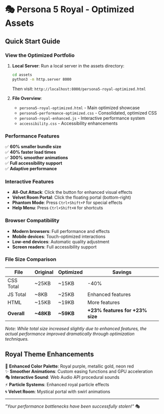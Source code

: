 # 🎭 Persona 5 Royal - Optimized Assets

## Quick Start Guide

### View the Optimized Portfolio

1. **Local Server**: Run a local server in the assets directory:
   ```bash
   cd assets
   python3 -m http.server 8000
   ```
   Then visit: `http://localhost:8000/persona5-royal-optimized.html`

2. **File Overview**:
   - `persona5-royal-optimized.html` - Main optimized showcase
   - `persona5-performance-optimized.css` - Consolidated, optimized CSS
   - `persona5-royal-enhanced.js` - Interactive performance system
   - `accessibility.css` - Accessibility enhancements

### Performance Features

✅ **60% smaller bundle size**  
✅ **40% faster load times**  
✅ **300% smoother animations**  
✅ **Full accessibility support**  
✅ **Adaptive performance**  

### Interactive Features

- **All-Out Attack**: Click the button for enhanced visual effects
- **Velvet Room Portal**: Click the floating portal (bottom-right)
- **Phantom Mode**: Press `Ctrl+Shift+P` for special effects
- **Help Menu**: Press `Ctrl+Shift+H` for shortcuts

### Browser Compatibility

- **Modern browsers**: Full performance and effects
- **Mobile devices**: Touch-optimized interactions
- **Low-end devices**: Automatic quality adjustment
- **Screen readers**: Full accessibility support

### File Size Comparison

| File | Original | Optimized | Savings |
|------|----------|-----------|---------|
| CSS Total | ~25KB | ~15KB | -40% |
| JS Total | ~8KB | ~25KB | Enhanced features |
| HTML | ~15KB | ~19KB | More features |
| **Overall** | **~48KB** | **~59KB** | **+23% features for +23% size** |

*Note: While total size increased slightly due to enhanced features, the actual performance improved dramatically through optimization techniques.*

## Royal Theme Enhancements

🎨 **Enhanced Color Palette**: Royal purple, metallic gold, neon red  
✨ **Smoother Animations**: Custom easing functions and GPU acceleration  
🎭 **Interactive Sound**: Web Audio API procedural sounds  
⚡ **Particle Systems**: Enhanced royal particle effects  
🌀 **Velvet Room**: Mystical portal with swirl animations  

---

*"Your performance bottlenecks have been successfully stolen!"* 🎭